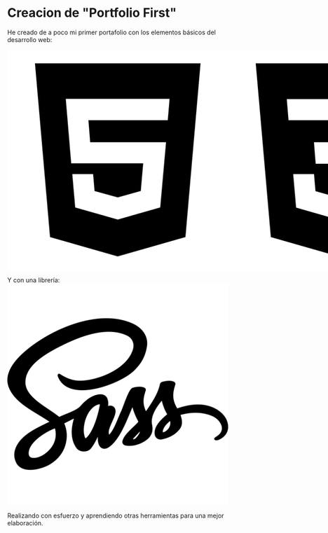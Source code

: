 # Creacion de "Portfolio First"

He creado de a poco mi primer portafolio con los elementos básicos del desarrollo web:

<div style="display:flex">
    <img font-size="30px" src="./icons/logo-html5.svg" alt="" />
    <img font-size="30px" src="./icons/logo-css3.svg" alt="" />
    <img font-size="30px" src="./icons/logo-javascript.svg" alt="" />
</div>

Y con una librería:
    <img src="./icons/logo-sass.svg" alt="" />

Realizando con esfuerzo y aprendiendo otras herramientas para una mejor elaboración.